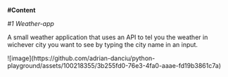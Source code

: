 <b>#Content</b>

<i>#1 Weather-app</i>
   <p> A small weather application that uses an API to tel you the weather in wichever city you want to see by typing the city name in an input.</p>
   ![image](https://github.com/adrian-danciu/python-playground/assets/100218355/3b255fd0-76e3-4fa0-aaae-fd19b3861c7a)

